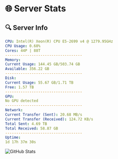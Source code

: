 # 🌐 Server Stats
## 🔍 Server Info
```yaml
CPU: Intel(R) Xeon(R) CPU E5-2699 v4 @ 1279.95GHz
CPU Usage: 0.60%
Cores: 44P | 88T
-----------------------------------
Memory:
Current Usage: 144.45 GB/503.74 GB
Available: 356.22 GB
-----------------------------------
Disk:
Current Usage: 55.67 GB/1.71 TB
Free: 1.57 TB
-----------------------------------
GPU:
No GPU detected
-----------------------------------
Network:
Current Transfer (Sent): 20.68 MB/s
Current Transfer (Received): 124.72 KB/s
Total Sent: 4.69 TB
Total Received: 58.87 GB
-----------------------------------
Uptime:
1d 17h 37m 30s
```
![GitHub Stats](https://img.shields.io/badge/Updated-2025-03-09_15:00:19-blue)